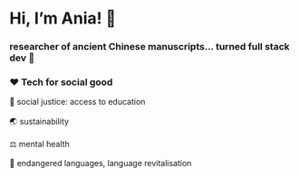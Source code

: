 <h1>Hi, I’m Ania! 🤸‍</h1>

<h3> researcher of ancient Chinese manuscripts... turned full stack dev 🐣 </h3>

<h3> ❤️ Tech for social good </h3>

 🙌  social justice: access to education <br>
 <br>
 🌏  sustainability <br>
 <br>
 ⚖️  mental health <br>
 <br>
 🔡  endangered languages, language revitalisation

